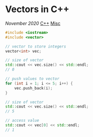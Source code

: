 # Vectors in C++

*November 2020* [C++](programming.html#c++) [Misc](programming.html#c++-misc)

```cpp
#include <iostream>
#include <vector>

// vector to store integers
vector<int> vec;

// size of vector
std::cout << vec.size() << std::endl;
// 0

// push values to vector
for (int i = 1; i <= 5; i++) {
    vec.push_back(i);
}

// size of vector
std::cout << vec.size() << std::endl;
// 5

// access value
std::cout << vec[0] << std::endl;
// 1
```